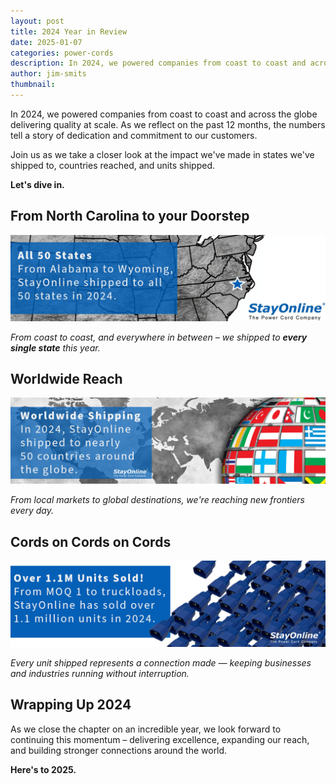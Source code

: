```yaml
---
layout: post
title: 2024 Year in Review
date: 2025-01-07
categories: power-cords
description: In 2024, we powered companies from coast to coast and across the globe delivering quality at scale.
author: jim-smits
thumbnail:
---
```

In 2024, we powered companies from coast to coast and across the globe delivering quality at scale. As we reflect on the past 12 months, the numbers tell a story of dedication and commitment to our customers.

Join us as we take a closer look at the impact we've made in states we've shipped to, countries reached, and units shipped.

**Let's dive in.**

## From North Carolina to your Doorstep

![50 States Graphic](/assets/images/posts/50-states.jpg)

_From coast to coast, and everywhere in between – we shipped to **every single state** this year._

## Worldwide Reach

![No. of Countries Graphic](/assets/images/posts/number-of-countries.jpg)

_From local markets to global destinations, we're reaching new frontiers every day._

## Cords on Cords on Cords

![No. of Units Graphic](/assets/images/posts/number-of-units.jpg)

_Every unit shipped represents a connection made — keeping businesses and industries running without interruption._

## Wrapping Up 2024

As we close the chapter on an incredible year, we look forward to continuing this momentum – delivering excellence, expanding our reach, and building stronger connections around the world.

**Here's to 2025.**

